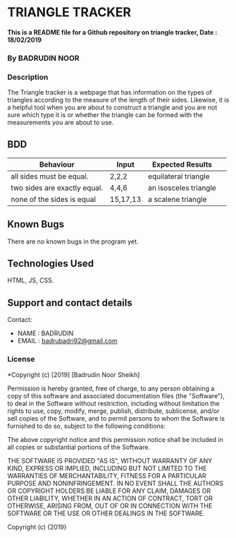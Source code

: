 # TRIANGLE TRACKER
#### This is a README file for a Github repository on triangle tracker, Date : 18/02/2019

### By **BADRUDIN NOOR**

### Description
The Triangle tracker is a webpage that has information on the types of triangles according to the measure of the length of their sides. Likewise, it is a helpful tool when you are about to construct a triangle and you are not sure which type it is or whether the triangle can be formed with the measurements you are about to use.

## BDD

|  Behaviour |Input   | Expected Results  |   |
|---|---|---|---|
|  all sides must be equal. | 2,2,2  |  equilateral triangle |   |
|  two sides are exactly equal. | 4,4,6  | an isosceles triangle  |   |
| none of the sides is equal  | 15,17,13  |a scalene triangle   |   |


## Known Bugs
There are no known bugs in the program yet.

## Technologies Used
HTML, JS, CSS.
## Support and contact details
Contact:
* NAME : BADRUDIN
* EMAIL : badrubadri92@gmail.com
### License
*Copyright (c) [2019] [Badrudin Noor Sheikh]

Permission is hereby granted, free of charge, to any person obtaining a copy
of this software and associated documentation files (the "Software"), to deal
in the Software without restriction, including without limitation the rights
to use, copy, modify, merge, publish, distribute, sublicense, and/or sell
copies of the Software, and to permit persons to whom the Software is
furnished to do so, subject to the following conditions:

The above copyright notice and this permission notice shall be included in all
copies or substantial portions of the Software.

THE SOFTWARE IS PROVIDED "AS IS", WITHOUT WARRANTY OF ANY KIND, EXPRESS OR
IMPLIED, INCLUDING BUT NOT LIMITED TO THE WARRANTIES OF MERCHANTABILITY,
FITNESS FOR A PARTICULAR PURPOSE AND NONINFRINGEMENT. IN NO EVENT SHALL THE
AUTHORS OR COPYRIGHT HOLDERS BE LIABLE FOR ANY CLAIM, DAMAGES OR OTHER
LIABILITY, WHETHER IN AN ACTION OF CONTRACT, TORT OR OTHERWISE, ARISING FROM,
OUT OF OR IN CONNECTION WITH THE SOFTWARE OR THE USE OR OTHER DEALINGS IN THE
SOFTWARE.

Copyright (c) {2019}
